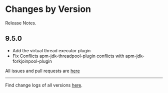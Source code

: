 Changes by Version
==================
Release Notes.

9.5.0
------------------

* Add the virtual thread executor plugin
* Fix Conflicts apm-jdk-threadpool-plugin conflicts with apm-jdk-forkjoinpool-plugin

All issues and pull requests are [here](https://github.com/apache/skywalking/milestone/236?closed=1)

------------------
Find change logs of all versions [here](changes).
